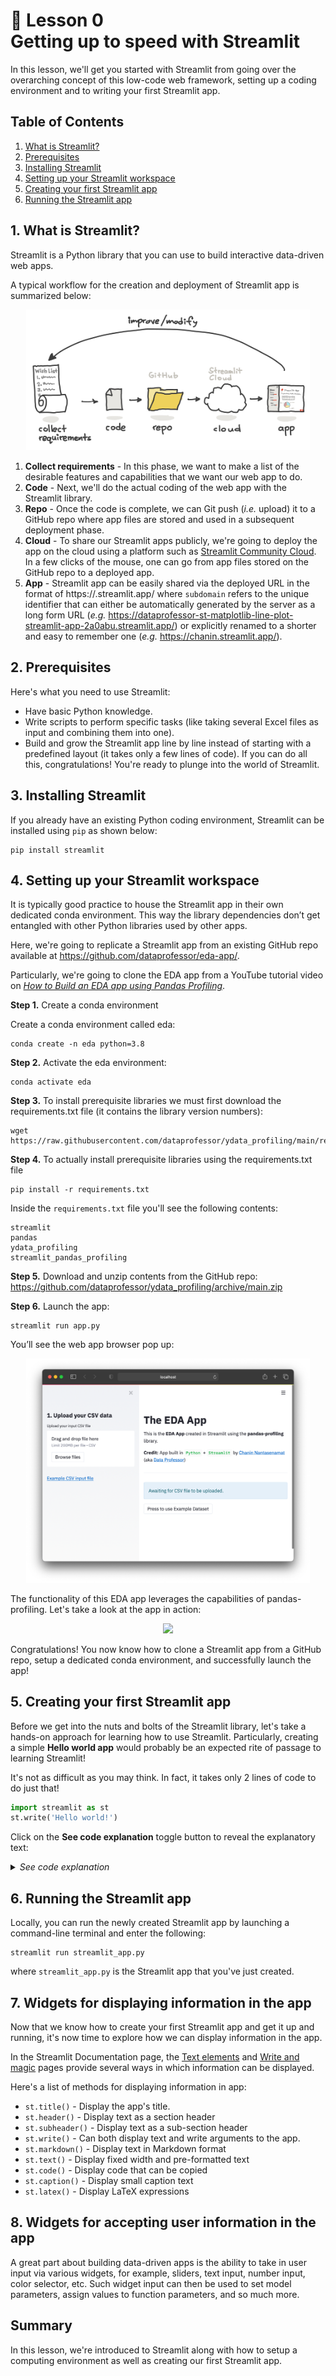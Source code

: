 # 📖 Lesson 0 <br> Getting up to speed with Streamlit

In this lesson, we'll get you started with Streamlit from going over the overarching concept of this low-code web framework, setting up a coding environment and to writing your first Streamlit app.

## Table of Contents
1. [What is Streamlit?](#1-what-is-streamlit)
2. [Prerequisites](#2-prerequisites)
3. [Installing Streamlit](#3-installing-streamlit)
4. [Setting up your Streamlit workspace](#4-setting-up-your-streamlit-workspace)
5. [Creating your first Streamlit app](#5-creating-your-first-streamlit-app)
6. [Running the Streamlit app](#6-running-the-streamlit-app)

## 1. What is Streamlit?

Streamlit is a Python library that you can use to build interactive data-driven web apps.

A typical workflow for the creation and deployment of Streamlit app is summarized below:

<p align="center">
   <img src="../img/lesson-0-streamlit-workflow.png" width="90%">
</p>

1. **Collect requirements** - In this phase, we want to make a list of the desirable features and capabilities that we want our web app to do.
2. **Code** - Next, we'll do the actual coding of the web app with the Streamlit library.
3. **Repo** - Once the code is complete, we can Git push (*i.e.* upload) it to a GitHub repo where app files are stored and used in a subsequent deployment phase. 
4. **Cloud** - To share our Streamlit apps publicly, we're going to deploy the app on the cloud using a platform such as [Streamlit Community Cloud](https://streamlit.io/cloud). In a few clicks of the mouse, one can go from app files stored on the GitHub repo to a deployed app.
5. **App** - Streamlit app can be easily shared via the deployed URL in the format of https://<subdomain>.streamlit.app/ where `subdomain` refers to the unique identifier that can either be automatically generated by the server as a long form URL (*e.g.* https://dataprofessor-st-matplotlib-line-plot-streamlit-app-2a0abu.streamlit.app/) or explicitly renamed to a shorter and easy to remember one (*e.g.* https://chanin.streamlit.app/).

## 2. Prerequisites

Here's what you need to use Streamlit:
- Have basic Python knowledge.
- Write scripts to perform specific tasks (like taking several Excel files as input and combining them into one).
- Build and grow the Streamlit app line by line instead of starting with a predefined layout (it takes only a few lines of code).
If you can do all this, congratulations! You're ready to plunge into the world of Streamlit.

## 3. Installing Streamlit

If you already have an existing Python coding environment, Streamlit can be installed using `pip` as shown below:

```
pip install streamlit
```

## 4. Setting up your Streamlit workspace

It is typically good practice to house the Streamlit app in their own dedicated conda environment. This way the library dependencies don’t get entangled with other Python libraries used by other apps.

Here, we're going to replicate a Streamlit app from an existing GitHub repo available at https://github.com/dataprofessor/eda-app/.

Particularly, we're going to clone the EDA app from a YouTube tutorial video on [*How to Build an EDA app using Pandas Profiling*](https://youtu.be/p4uohebPuCg).

**Step 1.** Create a conda environment

Create a conda environment called eda:

```
conda create -n eda python=3.8
```

**Step 2.** Activate the eda environment:

```
conda activate eda
```

**Step 3.** To install prerequisite libraries we must first download the requirements.txt file (it contains the library version numbers):

```
wget https://raw.githubusercontent.com/dataprofessor/ydata_profiling/main/requirements.txt
```

**Step 4.** To actually install prerequisite libraries using the requirements.txt file

```
pip install -r requirements.txt
```

Inside the `requirements.txt` file you'll see the following contents:

```
streamlit
pandas
ydata_profiling
streamlit_pandas_profiling
```

**Step 5.** Download and unzip contents from the GitHub repo: https://github.com/dataprofessor/ydata_profiling/archive/main.zip

**Step 6.** Launch the app:

```
streamlit run app.py
```

You’ll see the web app browser pop up:

<p align="center">
  <img src="../img/lesson-0-EDA-app.png" width="90%">
</p>

The functionality of this EDA app leverages the capabilities of pandas-profiling. Let's take a look at the app in action:

<p align="center">
   <img src="../img/lesson-0-EDA-app-screencast.gif" width="90%">
</p>

Congratulations! You now know how to clone a Streamlit app from a GitHub repo, setup a dedicated conda environment, and successfully launch the app!

## 5. Creating your first Streamlit app

Before we get into the nuts and bolts of the Streamlit library, let's take a hands-on approach for learning how to use Streamlit. Particularly, creating a simple **Hello world app** would probably be an expected rite of passage to learning Streamlit!

It's not as difficult as you may think. In fact, it takes only 2 lines of code to do just that!

```Python
import streamlit as st
st.write('Hello world!')
```

Click on the **See code explanation** toggle button to reveal the explanatory text:

<details>
<summary><i>See code explanation</i></summary>

Here's a line-by-line breakdown of the code:
  1. Import the `streamlit` library as `st` (so that we can later refer to `streamlit` literally as `st` instead of having to type the full word `streamlit`.
  2. Use `st.write` to write a text output and inside the `st.write` command we use the `'Hello world!'` string as the input argument.
</details>

## 6. Running the Streamlit app

Locally, you can run the newly created Streamlit app by launching a command-line terminal and enter the following:

```
streamlit run streamlit_app.py
```

where `streamlit_app.py` is the Streamlit app that you've just created.


[//]: # 

## 7. Widgets for displaying information in the app

Now that we know how to create your first Streamlit app and get it up and running, it's now time to explore how we can display information in the app.

In the Streamlit Documentation page, the [Text elements](https://docs.streamlit.io/library/api-reference/text) and [Write and magic](https://docs.streamlit.io/library/api-reference/write-magic) pages provide several ways in which information can be displayed. 

Here's a list of methods for displaying information in app:
- `st.title()` - Display the app's title.
- `st.header()` - Display text as a section header
- `st.subheader()` - Display text as a sub-section header
- `st.write()` - Can both display text and write arguments to the app.
- `st.markdown()` - Display text in Markdown format
- `st.text()` - Display fixed width and pre-formatted text
- `st.code()` - Display code that can be copied
- `st.caption()` - Display small caption text
- `st.latex()` - Display LaTeX expressions


[//]: # 

## 8. Widgets for accepting user information in the app

A great part about building data-driven apps is the ability to take in user input via various widgets, for example, sliders, text input, number input, color selector, etc. Such widget input can then be used to set model parameters, assign values to function parameters, and so much more.



## Summary

In this lesson, we're introduced to Streamlit along with how to setup a computing environment as well as creating our first Streamlit app.
